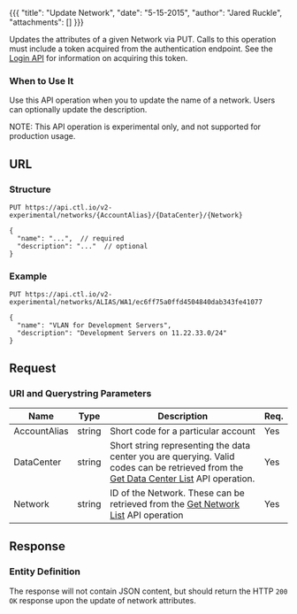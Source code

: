 {{{
  "title": "Update Network",
  "date": "5-15-2015",
  "author": "Jared Ruckle",
  "attachments": []
}}}

Updates the attributes of a given Network via PUT. Calls to this operation must include a token acquired from the authentication endpoint. See the [Login API](../Authentication/login.md) for information on acquiring this token.

### When to Use It

Use this API operation when you to update the name of a network. Users can optionally update the description.

  NOTE: This API operation is experimental only, and not supported for production usage.

## URL

### Structure

    PUT https://api.ctl.io/v2-experimental/networks/{AccountAlias}/{DataCenter}/{Network}

    {
      "name": "...",  // required
      "description": "..."  // optional
    }

### Example

    PUT https://api.ctl.io/v2-experimental/networks/ALIAS/WA1/ec6ff75a0ffd4504840dab343fe41077

    {
      "name": "VLAN for Development Servers",
      "description": "Development Servers on 11.22.33.0/24"
    }

## Request

### URI and Querystring Parameters

| Name | Type | Description | Req. |
| --- | --- | --- | --- |
| AccountAlias | string | Short code for a particular account | Yes |
| DataCenter | string | Short string representing the data center you are querying. Valid codes can be retrieved from the [Get Data Center List](get-data-center.md) API operation. | Yes |
| Network | string | ID of the Network. These can be retrieved from the [Get Network List](get-network-list.md) API operation | Yes |

## Response

### Entity Definition

The response will not contain JSON content, but should return the HTTP `200 OK` response upon the update of network attributes.
